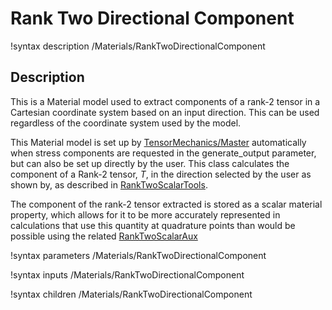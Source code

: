 # Rank Two Directional Component

!syntax description /Materials/RankTwoDirectionalComponent

## Description

This is a Material model used to extract components of a rank-2 tensor in a
Cartesian coordinate system based on an input direction. This can be used
regardless of the coordinate system used by the model.

This Material model is set up by
[TensorMechanics/Master](/Modules/TensorMechanics/Master/index.md) automatically
when stress components are requested in the generate_output parameter, but can
also be set up directly by the user. This class calculates the component of a
Rank-2 tensor, $T$, in the direction selected by the user as shown by, as
described in [RankTwoScalarTools](RankTwoScalarTools.md).  


The component of the rank-2 tensor extracted is stored as a scalar material
property, which allows for it to be more accurately represented in calculations
that use this quantity at quadrature points than would be possible using the
related [RankTwoScalarAux](RankTwoScalarAux.md)

!syntax parameters /Materials/RankTwoDirectionalComponent

!syntax inputs /Materials/RankTwoDirectionalComponent

!syntax children /Materials/RankTwoDirectionalComponent
